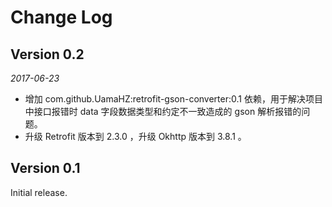 # Change Log

## Version 0.2

*2017-06-23*

* 增加 com.github.UamaHZ:retrofit-gson-converter:0.1 依赖，用于解决项目中接口报错时 data 字段数据类型和约定不一致造成的 gson 解析报错的问题。
* 升级 Retrofit 版本到 2.3.0 ，升级 Okhttp 版本到 3.8.1 。

## Version 0.1
Initial release.
